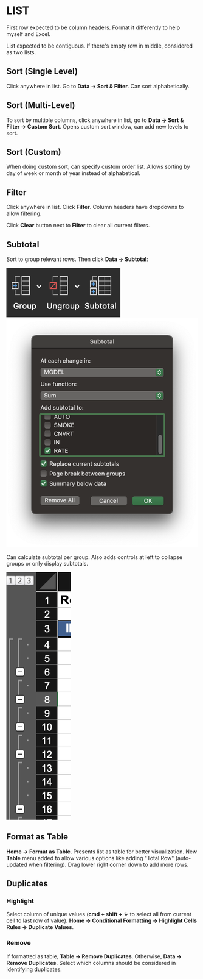 # LIST

First row expected to be column headers. Format it differently to help myself and Excel.

List expected to be contiguous. If there's empty row in middle, considered as two lists.

## Sort (Single Level)

Click anywhere in list. Go to **Data &rarr; Sort & Filter**. Can sort alphabetically.

## Sort (Multi-Level)

To sort by multiple columns, click anywhere in list, go to **Data &rarr; Sort & Filter &rarr; Custom Sort**. Opens custom sort window, can add new levels to sort.

## Sort (Custom)

When doing custom sort, can specify custom order list. Allows sorting by day of week or month of year instead of alphabetical.

## Filter

Click anywhere in list. Click **Filter**. Column headers have dropdowns to allow filtering.

Click **Clear** button next to **Filter** to clear all current filters.

## Subtotal

Sort to group relevant rows. Then click **Data &rarr; Subtotal**:

![Subtotal Button](../../assets/subtotal-ribbon.png)
![Subtotal Modal](../../assets/subtotal-modal.png)

Can calculate subtotal per group. Also adds controls at left to collapse groups or only display subtotals.

![Subtotal Sidebar](../../assets/subtotal-side.png)

## Format as Table

**Home &rarr; Format as Table**. Presents list as table for better visualization. New **Table** menu added to allow various options like adding "Total Row" (auto-updated when filtering). Drag lower right corner down to add more rows.

## Duplicates

### Highlight

Select column of unique values (**cmd + shift + &darr;** to select all from current cell to last row of value). **Home &rarr; Conditional Formatting &rarr; Highlight Cells Rules &rarr; Duplicate Values**.

### Remove

If formatted as table, **Table &rarr; Remove Duplicates**. Otherwise, **Data &rarr; Remove Duplicates**. Select which columns should be considered in identifying duplicates.
